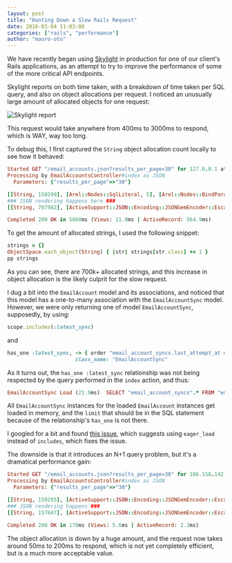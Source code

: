 ```yaml
---
layout: post
title: "Hunting Down a Slow Rails Request"
date: 2016-03-04 11:03:00
categories: ["rails", "performance"]
author: "mauro-oto"
---
```


We have recently began using [Skylight](https://www.skylight.io) in production
for one of our client's Rails applications, as an attempt to try to improve the
performance of some of the more critical API endpoints.

Skylight reports on both time taken, with a breakdown of time taken per SQL
query, and also on object allocations per request. I noticed an unusually large
amount of allocated objects for one request:

![Skylight report](/blog/assets/images/high-object-allocation.png)

This request would take anywhere from 400ms to 3000ms to respond, which is WAY,
way too long.

<!--more-->

To debug this, I first captured the `String` object allocation count locally to
see how it behaved:

```ruby
Started GET "/email_accounts.json?results_per_page=30" for 127.0.0.1 at 2016-03-02 13:04:22 +0000
Processing by EmailAccountsController#index as JSON
  Parameters: {"results_per_page"=>"30"}

[[String, 150299], [Arel::Nodes::SqlLiteral, 5], [Arel::Nodes::BindParam, 4], [ActiveSupport::StringInquirer, 1]]
### JSON rendering happens here ###
[[String, 707982], [ActiveSupport::JSON::Encoding::JSONGemEncoder::EscapedString, 2922], [Arel::Nodes::SqlLiteral, 6], [ActiveSupport::StringInquirer, 1]]

Completed 200 OK in 5860ms (Views: 11.8ms | ActiveRecord: 564.9ms)
```

To get the amount of allocated strings, I used the following snippet:

```ruby
strings = {}
ObjectSpace.each_object(String) { |str| strings[str.class] += 1 }
pp strings
```

As you can see, there are 700k+ allocated strings, and this increase in object
allocation is the likely culprit for the slow request.

I dug a bit into the `EmailAccount` model and its associations, and noticed that
this model has a one-to-many association with the `EmailAccountSync` model.
However, we were only returning one of model `EmailAccountSync`, supposedly, by
using:

```ruby
scope.includes(:latest_sync)
```

and

```ruby
has_one :latest_sync, -> { order "email_account_syncs.last_attempt_at desc" },
                      class_name: "EmailAccountSync"
```

As it turns out, the `has_one :latest_sync` relationship was not being
respected by the query performed in the `index` action, and thus:

```ruby
EmailAccountSync Load (21.9ms)  SELECT "email_account_syncs".* FROM "email_account_syncs"  WHERE "email_account_syncs"."email_account_id" IN (24, 23, 22, 21, 20, 19, 18, 17, 16, 15)  ORDER BY email_account_syncs.last_attempt_at desc
```

All `EmailAccountSync` instances for the loaded `EmailAccount` instances get
loaded in memory, and the `limit` that should be in the SQL statement because of
the relationship's `has_one` is not there.

I googled for a bit and found [this issue](https://github.com/rails/rails/issues/10621#issuecomment-77389988),
which suggests using `eager_load` instead of `includes`, which fixes the issue.

The downside is that it introduces an N+1 query problem, but it's a dramatical
performance gain:

```ruby
Started GET "/email_accounts.json?results_per_page=30" for 186.158.142.200 at 2016-03-02 13:41:44 +0000
Processing by EmailAccountsController#index as JSON
  Parameters: {"results_per_page"=>"30"}

[[String, 150295], [ActiveSupport::JSON::Encoding::JSONGemEncoder::EscapedString, 2110], [Arel::Nodes::SqlLiteral, 20], [Arel::Nodes::BindParam, 10], [ActiveSupport::StringInquirer, 1]]
### JSON rendering happens ###
[[String, 157847], [ActiveSupport::JSON::Encoding::JSONGemEncoder::EscapedString, 4220], [Arel::Nodes::SqlLiteral, 30], [Arel::Nodes::BindParam, 12], [ActiveSupport::StringInquirer, 1]]

Completed 200 OK in 178ms (Views: 5.6ms | ActiveRecord: 2.3ms)
```

The object allocation is down by a huge amount, and the request now takes around
50ms to 200ms to respond, which is not yet completely efficient, but is a much
more acceptable value.
